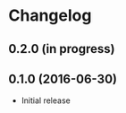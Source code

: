Changelog
=========

0.2.0 (in progress)
-------------------

0.1.0 (2016-06-30)
------------------

- Initial release
